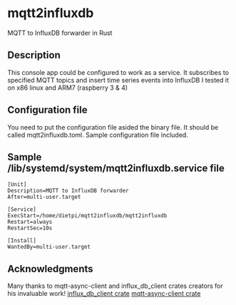 # mqtt2influxdb
MQTT to InfluxDB forwarder in Rust

## Description

This console app could be configured to work as a service.
It subscribes to specified MQTT topics and insert time series events into InfluxDB 
I tested it on x86 linux and ARM7 (raspberry 3 & 4)

## Configuration file

You need to put the configuration file asided the binary file. It should be called mqtt2influxdb.toml.
Sample configuration file included.

## Sample /lib/systemd/system/mqtt2influxdb.service file

```
[Unit]
Description=MQTT to InfluxDB forwarder
After=multi-user.target

[Service]
ExecStart=/home/dietpi/mqtt2influxdb/mqtt2influxdb
Restart=always
RestartSec=10s

[Install]
WantedBy=multi-user.target
```
## Acknowledgments

Many thanks to mqtt-async-client and influx_db_client crates creators for his invaluable work!
[influx_db_client crate](https://crates.io/crates/influx_db_client)
[mqtt-async-client crate](https://crates.io/crates/mqtt-async-client)

